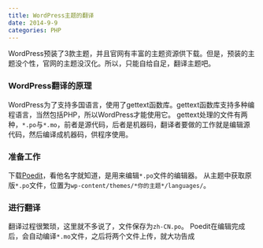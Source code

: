 ```yaml
---
title: WordPress主题的翻译
date: 2014-9-9
categories: PHP
---
```

WordPress预装了3款主题，并且官网有丰富的主题资源供下载。但是，预装的主题没个性，官网的主题没汉化。所以，只能自给自足，翻译主题吧。

### WordPress翻译的原理

WordPress为了支持多国语言，使用了gettext函数库。gettext函数库支持多种编程语言，当然包括PHP，所以WordPress才能使用它。
gettext处理的文件有两种，`*.po`与`*.mo`，前者是源代码，后者是机器码，翻译者要做的工作就是编辑源代码，然后编译成机器码，供程序使用。

### 准备工作

下载[Poedit](https://poedit.net/)，看他名字就知道，是用来编辑`*.po`文件的编辑器。
从主题中获取原版`*.po`文件，位置为`wp-content/themes/*你的主题*/languages/`。

### 进行翻译

翻译过程很繁琐，这里就不多说了，文件保存为`zh-CN.po`。
Poedit在编辑完成后，会自动编译`*.mo`文件，之后将两个文件上传，就大功告成
